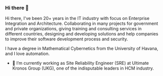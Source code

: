 ### Hi there 👋

<!--
**amauryq/amauryq** is a ✨ _special_ ✨ repository because its `README.md` (this file) appears on your GitHub profile.


Here are some ideas to get you started:

- 🔭 I’m currently working on ...
- 🌱 I’m currently learning ...
- 👯 I’m looking to collaborate on ...
- 🤔 I’m looking for help with ...
- 💬 Ask me about ...
- 📫 How to reach me: ...
- 😄 Pronouns: ...
- ⚡ Fun fact: ...
-->

Hi there, I've been 20+ years in the IT industry with focus on Enterprise Integration and Architecture. Collaborating in many projects for government and private organizations, giving training and consulting services in different countries, designing and developing solutions and help companies to improve their software development process and security.

I have a degree in Mathematical Cybernetics from the University of Havana, and I love automation. 

- 🔭 I’m currently working as Site Reliability Engineer (SRE) at Ultimate Kronos Group (UKG), one of the indisputable leaders in HCM industry.
